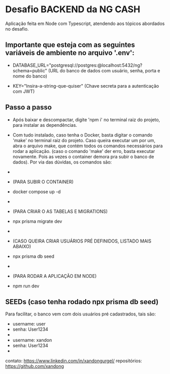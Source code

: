 # Desafio BACKEND da NG CASH

Aplicação feita em Node com Typescript, atendendo aos tópicos abordados no desafio.

## Importante que esteja com as seguintes variáveis de ambiente no arquivo '.env':

- DATABASE_URL="postgresql://postgres:<password>@localhost:5432/ng?schema=public"
  (URL do banco de dados com usuário, senha, porta e nome do banco)

- KEY="Insira-a-string-que-quiser"
  (Chave secreta para a autenticação com JWT)

## Passo a passo

- Após baixar e descompactar, digite 'npm i' no terminal raiz do projeto, para instalar as dependências.

- Com tudo instalado, caso tenha o Docker, basta digitar o comando 'make' no terminal raiz do projeto. Caso queira executar um por um, abra o arquivo make, que contém todos os comandos necessários para rodar a aplicação. (caso o comando 'make' der erro, basta executar novamente. Pois as vezes o container demora pra subir o banco de dados). Por via das dúvidas, os comandos são:
-
- (PARA SUBIR O CONTAINER)
- docker compose up -d
-
- (PARA CRIAR O AS TABELAS E MIGRATIONS)
- npx prisma migrate dev
-
- (CASO QUEIRA CRIAR USUÁRIOS PRÉ DEFINIDOS, LISTADO MAIS ABAIXO)
- npx prisma db seed
-
- (PARA RODAR A APLICAÇÃO EM NODE)
- npm run dev

## SEEDs (caso tenha rodado npx prisma db seed)

Para facilitar, o banco vem com dois usuários pré cadastrados, tais são:

- username: user
- senha: User1234
-
- username: xandon
- senha: User1234
-

contato: https://www.linkedin.com/in/xandongurgel/
repositórios: https://github.com/xandong
